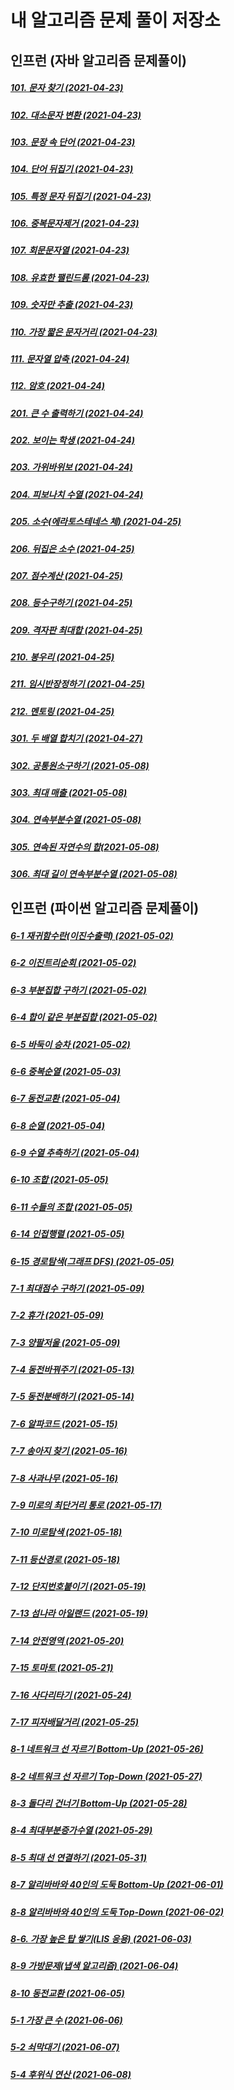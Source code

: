 # 내 알고리즘 문제 풀이 저장소

## 인프런 (자바 알고리즘 문제풀이)
##### [101. 문자 찾기 (2021-04-23)](https://github.com/changjinpark/Algorithm/blob/main/Inflearn.com/src/Main101.java)
##### [102. 대소문자 변환 (2021-04-23)](https://github.com/changjinpark/Algorithm/blob/main/Inflearn.com/src/Main102.java)
##### [103. 문장 속 단어 (2021-04-23)](https://github.com/changjinpark/Algorithm/blob/main/Inflearn.com/src/Main103.java)
##### [104. 단어 뒤집기 (2021-04-23)](https://github.com/changjinpark/Algorithm/blob/main/Inflearn.com/src/Main104.java)
##### [105. 특정 문자 뒤집기 (2021-04-23)](https://github.com/changjinpark/Algorithm/blob/main/Inflearn.com/src/Main105.java)
##### [106. 중복문자제거 (2021-04-23)](https://github.com/changjinpark/Algorithm/blob/main/Inflearn.com/src/Main106.java)
##### [107. 회문문자열 (2021-04-23)](https://github.com/changjinpark/Algorithm/blob/main/Inflearn.com/src/Main107.java)
##### [108. 유효한 팰린드롬 (2021-04-23)](https://github.com/changjinpark/Algorithm/blob/main/Inflearn.com/src/Main108.java)
##### [109. 숫자만 추출 (2021-04-23)](https://github.com/changjinpark/Algorithm/blob/main/Inflearn.com/src/Main109.java)
##### [110. 가장 짧은 문자거리 (2021-04-23)](https://github.com/changjinpark/Algorithm/blob/main/Inflearn.com/src/Main110.java)
##### [111. 문자열 압축 (2021-04-24)](https://github.com/changjinpark/Algorithm/blob/main/Inflearn.com/src/Main111.java)
##### [112. 암호 (2021-04-24)](https://github.com/changjinpark/Algorithm/blob/main/Inflearn.com/src/Main112.java)
##### [201. 큰 수 출력하기 (2021-04-24)](https://github.com/changjinpark/Algorithm/blob/main/Inflearn.com/src/Main201.java)
##### [202. 보이는 학생 (2021-04-24)](https://github.com/changjinpark/Algorithm/blob/main/Inflearn.com/src/Main202.java)
##### [203. 가위바위보 (2021-04-24)](https://github.com/changjinpark/Algorithm/blob/main/Inflearn.com/src/Main203.java)
##### [204. 피보나치 수열 (2021-04-24)](https://github.com/changjinpark/Algorithm/blob/main/Inflearn.com/src/Main204.java)
##### [205. 소수(에라토스테네스 체) (2021-04-25)](https://github.com/changjinpark/Algorithm/blob/main/Inflearn.com/src/Main205.java)
##### [206. 뒤집은 소수 (2021-04-25)](https://github.com/changjinpark/Algorithm/blob/main/Inflearn.com/src/Main206.java)
##### [207. 점수계산 (2021-04-25)](https://github.com/changjinpark/Algorithm/blob/main/Inflearn.com/src/Main207.java)
##### [208. 등수구하기 (2021-04-25)](https://github.com/changjinpark/Algorithm/blob/main/Inflearn.com/src/Main208.java)
##### [209. 격자판 최대합 (2021-04-25)](https://github.com/changjinpark/Algorithm/blob/main/Inflearn.com/src/Main209.java)
##### [210. 봉우리 (2021-04-25)](https://github.com/changjinpark/Algorithm/blob/main/Inflearn.com/src/Main210.java)
##### [211. 임시반장정하기 (2021-04-25)](https://github.com/changjinpark/Algorithm/blob/main/Inflearn.com/src/Main211.java)
##### [212. 멘토링 (2021-04-25)](https://github.com/changjinpark/Algorithm/blob/main/Inflearn.com/src/Main212.java)
##### [301. 두 배열 합치기 (2021-04-27)](https://github.com/changjinpark/Algorithm/blob/main/Inflearn.com/src/Main301.java)
##### [302. 공통원소구하기 (2021-05-08)](https://github.com/changjinpark/Algorithm/blob/main/Inflearn.com/src/Main302.java)
##### [303. 최대 매출 (2021-05-08)](https://github.com/changjinpark/Algorithm/blob/main/Inflearn.com/src/Main303.java)
##### [304. 연속부분수열 (2021-05-08)](https://github.com/changjinpark/Algorithm/blob/main/Inflearn.com/src/Main304.java)
##### [305. 연속된 자연수의 합(2021-05-08)](https://github.com/changjinpark/Algorithm/blob/main/Inflearn.com/src/Main305.java)
##### [306. 최대 길이 연속부분수열 (2021-05-08)](https://github.com/changjinpark/Algorithm/blob/main/Inflearn.com/src/Main306.java)

## 인프런 (파이썬 알고리즘 문제풀이)
##### [6-1 재귀함수란(이진수출력) (2021-05-02)](https://github.com/changjinpark/Algorithm/blob/main/Inflearn.com/6-1.py)
##### [6-2 이진트리순회 (2021-05-02)](https://github.com/changjinpark/Algorithm/blob/main/Inflearn.com/6-2.py)
##### [6-3 부분집합 구하기 (2021-05-02)](https://github.com/changjinpark/Algorithm/blob/main/Inflearn.com/6-3.py)
##### [6-4 합이 같은 부분집합 (2021-05-02)](https://github.com/changjinpark/Algorithm/blob/main/Inflearn.com/6-4.py)
##### [6-5 바둑이 승차 (2021-05-02)](https://github.com/changjinpark/Algorithm/blob/main/Inflearn.com/6-5.py)
##### [6-6 중복순열 (2021-05-03)](https://github.com/changjinpark/Algorithm/blob/main/Inflearn.com/6-6.py)
##### [6-7 동전교환 (2021-05-04)](https://github.com/changjinpark/Algorithm/blob/main/Inflearn.com/6-7.py)
##### [6-8 순열 (2021-05-04)](https://github.com/changjinpark/Algorithm/blob/main/Inflearn.com/6-8.py)
##### [6-9 수열 추측하기 (2021-05-04)](https://github.com/changjinpark/Algorithm/blob/main/Inflearn.com/6-9.py)
##### [6-10 조합 (2021-05-05)](https://github.com/changjinpark/Algorithm/blob/main/Inflearn.com/6-10.py)
##### [6-11 수들의 조합 (2021-05-05)](https://github.com/changjinpark/Algorithm/blob/main/Inflearn.com/6-11.py)
##### [6-14 인접행렬 (2021-05-05)](https://github.com/changjinpark/Algorithm/blob/main/Inflearn.com/6-14.py)
##### [6-15 경로탐색(그래프 DFS) (2021-05-05)](https://github.com/changjinpark/Algorithm/blob/main/Inflearn.com/6-15.py)
##### [7-1 최대점수 구하기 (2021-05-09)](https://github.com/changjinpark/Algorithm/blob/main/Inflearn.com/7-1.py)
##### [7-2 휴가 (2021-05-09)](https://github.com/changjinpark/Algorithm/blob/main/Inflearn.com/7-2.py)
##### [7-3 양팔저울 (2021-05-09)](https://github.com/changjinpark/Algorithm/blob/main/Inflearn.com/7-3.py)
##### [7-4 동전바꿔주기 (2021-05-13)](https://github.com/changjinpark/Algorithm/blob/main/Inflearn.com/7-4.py)
##### [7-5 동전분배하기 (2021-05-14)](https://github.com/changjinpark/Algorithm/blob/main/Inflearn.com/7-5.py)
##### [7-6 알파코드 (2021-05-15)](https://github.com/changjinpark/Algorithm/blob/main/Inflearn.com/7-6.py)
##### [7-7 송아지 찾기 (2021-05-16)](https://github.com/changjinpark/Algorithm/blob/main/Inflearn.com/7-7.py)
##### [7-8 사과나무 (2021-05-16)](https://github.com/changjinpark/Algorithm/blob/main/Inflearn.com/7-8.py)
##### [7-9 미로의 최단거리 통로 (2021-05-17)](https://github.com/changjinpark/Algorithm/blob/main/Inflearn.com/7-9.py)
##### [7-10 미로탐색 (2021-05-18)](https://github.com/changjinpark/Algorithm/blob/main/Inflearn.com/7-10.py)
##### [7-11 등산경로 (2021-05-18)](https://github.com/changjinpark/Algorithm/blob/main/Inflearn.com/7-11.py)
##### [7-12 단지번호붙이기 (2021-05-19)](https://github.com/changjinpark/Algorithm/blob/main/Inflearn.com/7-12.py)
##### [7-13 섬나라 아일랜드 (2021-05-19)](https://github.com/changjinpark/Algorithm/blob/main/Inflearn.com/7-13.py)
##### [7-14 안전영역 (2021-05-20)](https://github.com/changjinpark/Algorithm/blob/main/Inflearn.com/7-14.py)
##### [7-15 토마토 (2021-05-21)](https://github.com/changjinpark/Algorithm/blob/main/Inflearn.com/7-15.py)
##### [7-16 사다리타기 (2021-05-24)](https://github.com/changjinpark/Algorithm/blob/main/Inflearn.com/7-16.py)
##### [7-17 피자배달거리 (2021-05-25)](https://github.com/changjinpark/Algorithm/blob/main/Inflearn.com/7-17.py)
##### [8-1 네트워크 선 자르기 Bottom-Up (2021-05-26)](https://github.com/changjinpark/Algorithm/blob/main/Inflearn.com/8-1.py)
##### [8-2 네트워크 선 자르기 Top-Down (2021-05-27)](https://github.com/changjinpark/Algorithm/blob/main/Inflearn.com/8-2.py)
##### [8-3 돌다리 건너기 Bottom-Up (2021-05-28)](https://github.com/changjinpark/Algorithm/blob/main/Inflearn.com/8-3.py)
##### [8-4 최대부분증가수열 (2021-05-29)](https://github.com/changjinpark/Algorithm/blob/main/Inflearn.com/8-4.py)
##### [8-5 최대 선 연결하기 (2021-05-31)](https://github.com/changjinpark/Algorithm/blob/main/Inflearn.com/8-5.py)
##### [8-7 알리바바와 40인의 도둑 Bottom-Up (2021-06-01)](https://github.com/changjinpark/Algorithm/blob/main/Inflearn.com/8-7.py)
##### [8-8 알리바바와 40인의 도둑 Top-Down (2021-06-02)](https://github.com/changjinpark/Algorithm/blob/main/Inflearn.com/8-8.py)
##### [8-6. 가장 높은 탑 쌓기(LIS 응용) (2021-06-03)](https://github.com/changjinpark/Algorithm/blob/main/Inflearn.com/8-6.py)
##### [8-9 가방문제(냅색 알고리즘) (2021-06-04)](https://github.com/changjinpark/Algorithm/blob/main/Inflearn.com/8-9.py)
##### [8-10 동전교환 (2021-06-05)](https://github.com/changjinpark/Algorithm/blob/main/Inflearn.com/8-10.py)
##### [5-1 가장 큰 수 (2021-06-06)](https://github.com/changjinpark/Algorithm/blob/main/Inflearn.com/5-1.py)
##### [5-2 쇠막대기 (2021-06-07)](https://github.com/changjinpark/Algorithm/blob/main/Inflearn.com/5-2.py)
##### [5-4 후위식 연산 (2021-06-08)](https://github.com/changjinpark/Algorithm/blob/main/Inflearn.com/5-4.py)